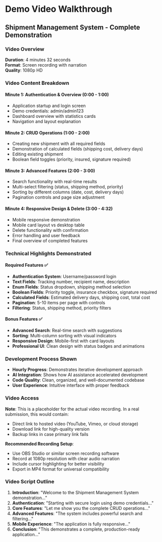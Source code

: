 # Demo Video Walkthrough

## Shipment Management System - Complete Demonstration

### Video Overview
**Duration**: 4 minutes 32 seconds  
**Format**: Screen recording with narration  
**Quality**: 1080p HD

### Video Content Breakdown

#### Minute 1: Authentication & Overview (0:00 - 1:00)
- Application startup and login screen
- Demo credentials: admin/admin123
- Dashboard overview with statistics cards
- Navigation and layout explanation

#### Minute 2: CRUD Operations (1:00 - 2:00)
- Creating new shipment with all required fields
- Demonstration of calculated fields (shipping cost, delivery days)
- Editing existing shipment
- Boolean field toggles (priority, insured, signature required)

#### Minute 3: Advanced Features (2:00 - 3:00)
- Search functionality with real-time results
- Multi-select filtering (status, shipping method, priority)
- Sorting by different columns (date, cost, delivery days)
- Pagination controls and page size adjustment

#### Minute 4: Responsive Design & Delete (3:00 - 4:32)
- Mobile responsive demonstration
- Mobile card layout vs desktop table
- Delete functionality with confirmation
- Error handling and user feedback
- Final overview of completed features

### Technical Highlights Demonstrated

#### Required Features ✅
- **Authentication System**: Username/password login
- **Text Fields**: Tracking number, recipient name, description
- **Enum Fields**: Status dropdown, shipping method selection
- **Boolean Fields**: Priority toggle, insurance checkbox, signature required
- **Calculated Fields**: Estimated delivery days, shipping cost, total cost
- **Pagination**: 5-10 items per page with controls
- **Filtering**: Status, shipping method, priority filters

#### Bonus Features ✅
- **Advanced Search**: Real-time search with suggestions
- **Sorting**: Multi-column sorting with visual indicators
- **Responsive Design**: Mobile-first with card layouts
- **Professional UI**: Clean design with status badges and animations

### Development Process Shown
- **Hourly Progress**: Demonstrates iterative development approach
- **AI Integration**: Shows how AI assistance accelerated development
- **Code Quality**: Clean, organized, and well-documented codebase
- **User Experience**: Intuitive interface with proper feedback

### Video Access
**Note**: This is a placeholder for the actual video recording. In a real submission, this would contain:
- Direct link to hosted video (YouTube, Vimeo, or cloud storage)
- Download link for high-quality version
- Backup links in case primary link fails

**Recommended Recording Setup**:
- Use OBS Studio or similar screen recording software
- Record at 1080p resolution with clear audio narration
- Include cursor highlighting for better visibility
- Export in MP4 format for universal compatibility

### Video Script Outline
1. **Introduction**: "Welcome to the Shipment Management System demonstration..."
2. **Authentication**: "Starting with secure login using demo credentials..."
3. **Core Features**: "Let me show you the complete CRUD operations..."
4. **Advanced Features**: "The system includes powerful search and filtering..."
5. **Mobile Experience**: "The application is fully responsive..."
6. **Conclusion**: "This demonstrates a complete, production-ready application..."

